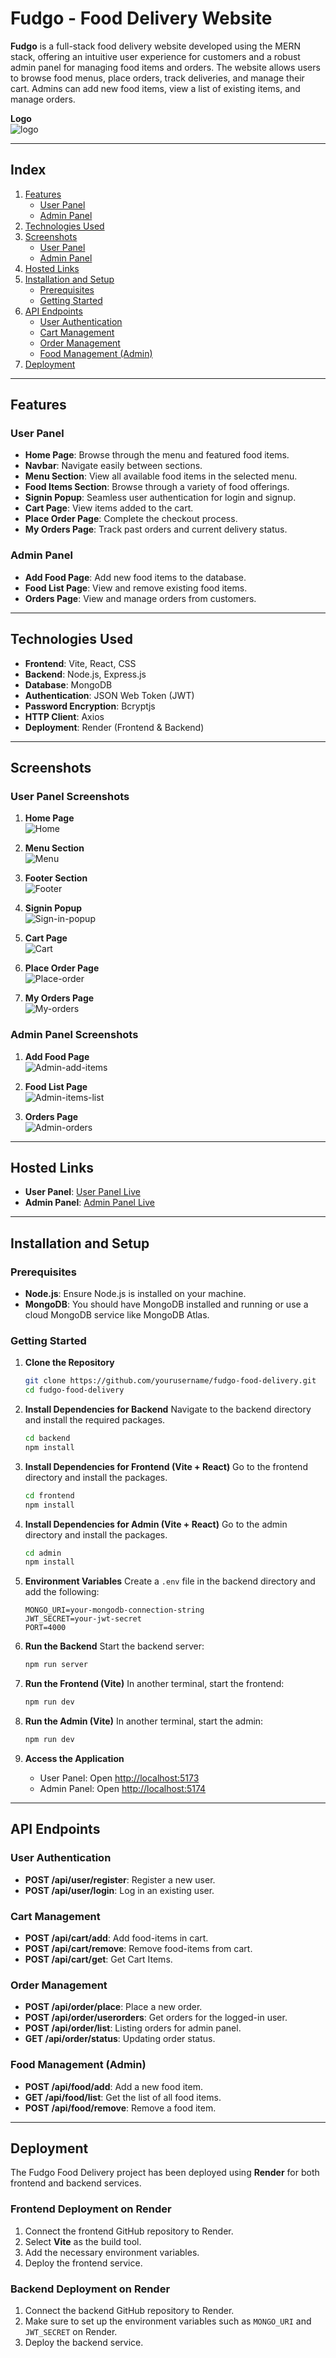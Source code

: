 # Fudgo - Food Delivery Website

**Fudgo** is a full-stack food delivery website developed using the MERN stack, offering an intuitive user experience for customers and a robust admin panel for managing food items and orders. The website allows users to browse food menus, place orders, track deliveries, and manage their cart. Admins can add new food items, view a list of existing items, and manage orders.

**Logo**  
   ![logo](https://github.com/user-attachments/assets/05725ca2-6d81-4ee0-9487-cbbbe5698ce2)
   
---

## Index

1. [Features](#features)
   - [User Panel](#user-panel)
   - [Admin Panel](#admin-panel)
2. [Technologies Used](#technologies-used)
3. [Screenshots](#screenshots)
   - [User Panel](#user-panel-screenshots)
   - [Admin Panel](#admin-panel-screenshots)
4. [Hosted Links](#hosted-links)
5. [Installation and Setup](#installation-and-setup)
   - [Prerequisites](#prerequisites)
   - [Getting Started](#getting-started)
6. [API Endpoints](#api-endpoints)
   - [User Authentication](#user-authentication)
   - [Cart Management](#cart-management)
   - [Order Management](#order-management)
   - [Food Management (Admin)](#food-management-admin)
7. [Deployment](#deployment)

---

## Features

### User Panel
- **Home Page**: Browse through the menu and featured food items.
- **Navbar**: Navigate easily between sections.
- **Menu Section**: View all available food items in the selected menu.
- **Food Items Section**: Browse through a variety of food offerings.
- **Signin Popup**: Seamless user authentication for login and signup.
- **Cart Page**: View items added to the cart.
- **Place Order Page**: Complete the checkout process.
- **My Orders Page**: Track past orders and current delivery status.

### Admin Panel
- **Add Food Page**: Add new food items to the database.
- **Food List Page**: View and remove existing food items.
- **Orders Page**: View and manage orders from customers.

---

## Technologies Used

- **Frontend**: Vite, React, CSS
- **Backend**: Node.js, Express.js
- **Database**: MongoDB
- **Authentication**: JSON Web Token (JWT)
- **Password Encryption**: Bcryptjs
- **HTTP Client**: Axios
- **Deployment**: Render (Frontend & Backend)

---

## Screenshots

### User Panel Screenshots

1. **Home Page**  
   ![Home](https://github.com/user-attachments/assets/6c6d9044-4b52-4629-8603-8f7a14de38f9)

2. **Menu Section**  
   ![Menu](https://github.com/user-attachments/assets/fa3348bf-ac6d-47ca-a18e-93aac7df911e)

3. **Footer Section**  
   ![Footer](https://github.com/user-attachments/assets/69b04325-4b80-416a-b8e9-90760641f0e2)

4. **Signin Popup**  
   ![Sign-in-popup](https://github.com/user-attachments/assets/701f068a-c8b4-44a6-b841-b4f6c2fabba5)
   
5. **Cart Page**  
   ![Cart](https://github.com/user-attachments/assets/4f606bd7-e6fa-4043-843a-9c472c025396)

6. **Place Order Page**  
   ![Place-order](https://github.com/user-attachments/assets/64f90156-a80b-4ad2-a26e-63f24cc8ab9d)
   
7. **My Orders Page**  
   ![My-orders](https://github.com/user-attachments/assets/624acd2a-4827-4203-acd2-fd13ca7cca5b)

### Admin Panel Screenshots

1. **Add Food Page**  
   ![Admin-add-items](https://github.com/user-attachments/assets/ef6a2775-ee5c-4b52-9473-598f83752f24)
   
2. **Food List Page**  
  ![Admin-items-list](https://github.com/user-attachments/assets/f7516bd7-9230-42d4-8a5b-08e4e04a4f46)

3. **Orders Page**  
   ![Admin-orders](https://github.com/user-attachments/assets/ee980b9d-b8e5-44d9-a568-077a7a15f8d6)

---

## Hosted Links

- **User Panel**: [User Panel Live](https://fudgo.onrender.com)  
- **Admin Panel**: [Admin Panel Live](https://fudgo-admin.onrender.com)

---

## Installation and Setup

### Prerequisites

- **Node.js**: Ensure Node.js is installed on your machine.
- **MongoDB**: You should have MongoDB installed and running or use a cloud MongoDB service like MongoDB Atlas.

### Getting Started

1. **Clone the Repository**
   ```bash
   git clone https://github.com/yourusername/fudgo-food-delivery.git
   cd fudgo-food-delivery
   ```

2. **Install Dependencies for Backend**
   Navigate to the backend directory and install the required packages.
   ```bash
   cd backend
   npm install
   ```

3. **Install Dependencies for Frontend (Vite + React)**
   Go to the frontend directory and install the packages.
   ```bash
   cd frontend
   npm install
   ```

4. **Install Dependencies for Admin (Vite + React)**
   Go to the admin directory and install the packages.
   ```bash
   cd admin
   npm install
   ```

5. **Environment Variables**
   Create a `.env` file in the backend directory and add the following:
   ```env
   MONGO_URI=your-mongodb-connection-string
   JWT_SECRET=your-jwt-secret
   PORT=4000
   ```

6. **Run the Backend**
   Start the backend server:
   ```bash
   npm run server
   ```

7. **Run the Frontend (Vite)**
   In another terminal, start the frontend:
   ```bash
   npm run dev
   ```

8. **Run the Admin (Vite)**
   In another terminal, start the admin:
   ```bash
   npm run dev
   ```

9. **Access the Application**
   - User Panel: Open [http://localhost:5173](http://localhost:5173)
   - Admin Panel: Open [http://localhost:5174](http://localhost:5174)

---

## API Endpoints

### User Authentication

- **POST /api/user/register**: Register a new user.
- **POST /api/user/login**: Log in an existing user.

### Cart Management

- **POST /api/cart/add**: Add food-items in cart.
- **POST /api/cart/remove**: Remove food-items from cart.
- **POST /api/cart/get**: Get Cart Items.

### Order Management

- **POST /api/order/place**: Place a new order.
- **POST /api/order/userorders**: Get orders for the logged-in user.
- **POST /api/order/list**: Listing orders for admin panel.
- **GET /api/order/status**: Updating order status.

### Food Management (Admin)

- **POST /api/food/add**: Add a new food item.
- **GET /api/food/list**: Get the list of all food items.
- **POST /api/food/remove**: Remove a food item.

---

## Deployment

The Fudgo Food Delivery project has been deployed using **Render** for both frontend and backend services.

### Frontend Deployment on Render

1. Connect the frontend GitHub repository to Render.
2. Select **Vite** as the build tool.
3. Add the necessary environment variables.
4. Deploy the frontend service.

### Backend Deployment on Render

1. Connect the backend GitHub repository to Render.
2. Make sure to set up the environment variables such as `MONGO_URI` and `JWT_SECRET` on Render.
3. Deploy the backend service.

